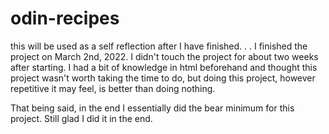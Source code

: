 # odin-recipes

this will be used as a self reflection after I have finished.
.
.
I finished the project on March 2nd, 2022. I didn't touch the project for about two weeks after starting. I had a bit of knowledge in html beforehand and thought this project wasn't worth taking the time to do, but doing this project, however repetitive it may feel, is better than doing nothing.

That being said, in the end I essentially did the bear minimum for this project. Still glad I did it in the end.